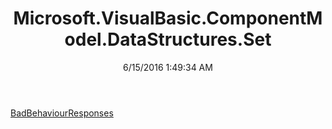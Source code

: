 ﻿---
title: Microsoft.VisualBasic.ComponentModel.DataStructures.Set
date: 6/15/2016 1:49:34 AM
---

[BadBehaviourResponses](T-Microsoft.VisualBasic.ComponentModel.DataStructures.Set.BadBehaviourResponses.html)

